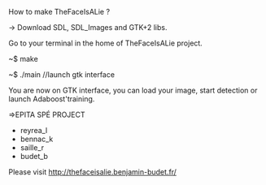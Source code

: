 How to make TheFaceIsALie ?

-> Download SDL, SDL_Images and GTK+2 libs.

Go to your terminal in the home of TheFaceIsALie project.

~$ make

~$ ./main               //launch gtk interface

You are now on GTK interface, you can load your image, start detection or launch Adaboost'training.

=>EPITA SPÉ PROJECT 

* reyrea_l
* bennac_k
* saille_r
* budet_b

Please visit http://thefaceisalie.benjamin-budet.fr/
